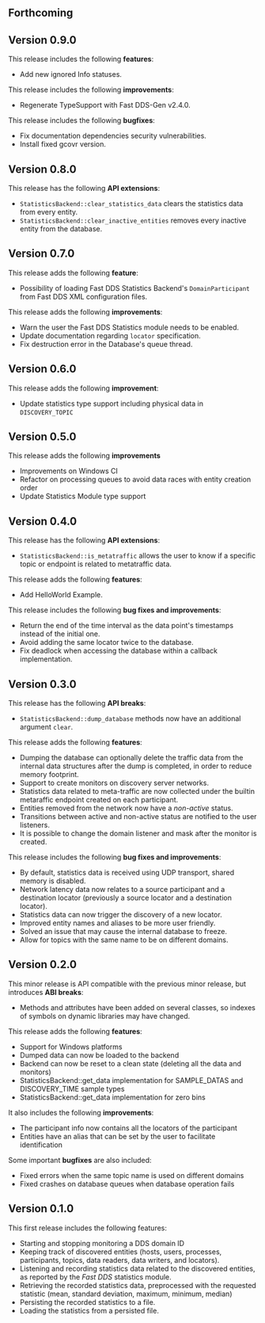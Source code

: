 Forthcoming
-----------

Version 0.9.0
-------------

This release includes the following **features**:

* Add new ignored Info statuses.

This release includes the following **improvements**:

* Regenerate TypeSupport with Fast DDS-Gen v2.4.0.

This release includes the following **bugfixes**:

* Fix documentation dependencies security vulnerabilities.
* Install fixed gcovr version.

Version 0.8.0
-------------

This release has the following **API extensions**:

* `StatisticsBackend::clear_statistics_data` clears the statistics data from every entity.
* `StatisticsBackend::clear_inactive_entities` removes every inactive entity from the database.

Version 0.7.0
-------------

This release adds the following **feature**:

* Possibility of loading Fast DDS Statistics Backend's `DomainParticipant` from Fast DDS XML configuration files.

This release adds the following **improvements**:

* Warn the user the Fast DDS Statistics module needs to be enabled.
* Update documentation regarding `locator` specification.
* Fix destruction error in the Database's queue thread.

Version 0.6.0
-------------

This release adds the following **improvement**:

* Update statistics type support including physical data in `DISCOVERY_TOPIC`

Version 0.5.0
-------------

This release adds the following **improvements**

* Improvements on Windows CI
* Refactor on processing queues to avoid data races with entity creation order
* Update Statistics Module type support

Version 0.4.0
-------------

This release has the following **API extensions**:

* `StatisticsBackend::is_metatraffic` allows the user to know if a specific topic or endpoint is related to metatraffic data.

This release adds the following **features**:

* Add HelloWorld Example.

This release includes the following **bug fixes and improvements**:

* Return the end of the time interval as the data point's timestamps instead of the initial one.
* Avoid adding the same locator twice to the database.
* Fix deadlock when accessing the database within a callback implementation.

Version 0.3.0
-------------

This release has the following **API breaks**:

* `StatisticsBackend::dump_database` methods now have an additional argument `clear`.

This release adds the following **features**:

* Dumping the database can optionally delete the traffic data from the internal data structures
  after the dump is completed, in order to reduce memory footprint.
* Support to create monitors on discovery server networks.
* Statistics data related to meta-traffic are now collected under the builtin metaraffic endpoint
  created on each participant.
* Entities removed from the network now have a *non-active* status.
* Transitions between active and non-active status are notified to the user listeners.
* It is possible to change the domain listener and mask after the monitor is created.

This release includes the following **bug fixes and improvements**:

* By default, statistics data is received using UDP transport, shared memory is disabled.
* Network latency data now relates to a source participant and a destination locator
  (previously a source locator and a destination locator).
* Statistics data can now trigger the discovery of a new locator.
* Improved entity names and aliases to be more user friendly.
* Solved an issue that may cause the internal database to freeze.
* Allow for topics with the same name to be on different domains.

Version 0.2.0
-------------

This minor release is API compatible with the previous minor release, but introduces **ABI breaks**:

* Methods and attributes have been added on several classes, so indexes of
  symbols on dynamic libraries may have changed.

This release adds the following **features**:

* Support for Windows platforms
* Dumped data can now be loaded to the backend
* Backend can now be reset to a clean state (deleting all the data and monitors)
* StatisticsBackend::get_data implementation for SAMPLE_DATAS and DISCOVERY_TIME sample types
* StatisticsBackend::get_data implementation for zero bins

It also includes the following **improvements**:

* The participant info now contains all the locators of the participant
* Entities have an alias that can be set by the user to facilitate identification

Some important **bugfixes** are also included:

* Fixed errors when the same topic name is used on different domains
* Fixed crashes on database queues when database operation fails

Version 0.1.0
-------------

This first release includes the following features:

* Starting and stopping monitoring a DDS domain ID
* Keeping track of discovered entities (hosts, users, processes, participants,
  topics, data readers, data writers, and locators).
* Listening and recording statistics data related to the discovered entities,
  as reported by the *Fast DDS* statistics module.
* Retrieving the recorded statistics data, preprocessed with the requested statistic
  (mean, standard deviation, maximum, minimum, median)
* Persisting the recorded statistics to a file.
* Loading the statistics from a persisted file.
